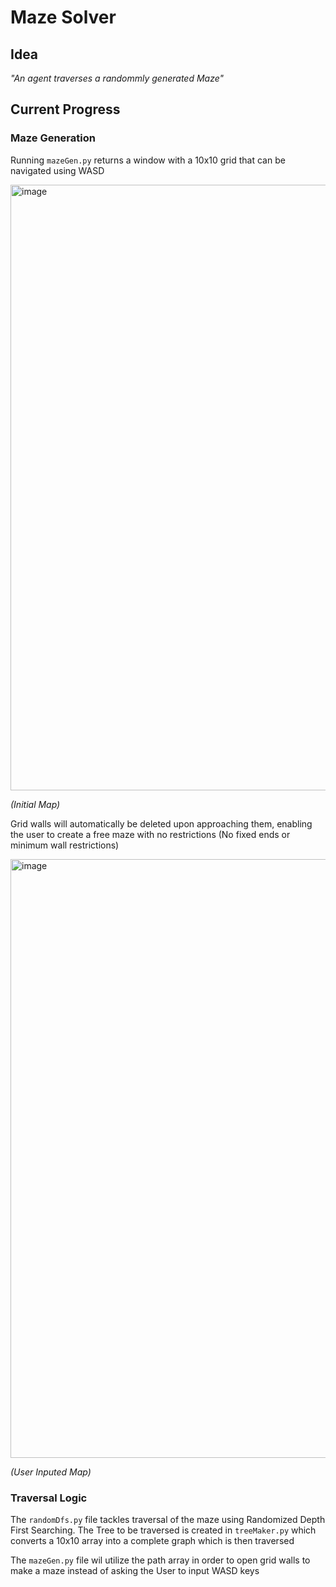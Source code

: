 # Maze Solver
## Idea
_"An agent traverses a randommly generated Maze"_

## Current Progress
### Maze Generation
Running `mazeGen.py` returns a window with a 10x10 grid that can be navigated using WASD 

<img width="1014" height="969" alt="image" src="https://github.com/user-attachments/assets/a65f95b0-6a54-4c97-8ed7-c8991944f4e5" />

_(Initial Map)_

Grid walls will automatically be deleted upon approaching them, enabling the user to create a free maze with no restrictions (No fixed ends or minimum wall restrictions)

<img width="1177" height="958" alt="image" src="https://github.com/user-attachments/assets/6e61d26a-6d64-491f-823e-f72ac86982c5" />

_(User Inputed Map)_

### Traversal Logic

The `randomDfs.py` file tackles traversal of the maze using Randomized Depth First Searching.
The Tree to be traversed is created in `treeMaker.py` which converts a 10x10 array into a complete graph which is then traversed 

The `mazeGen.py` file wil utilize the path array in order to open grid walls to make a maze instead of asking the User to input WASD keys 
